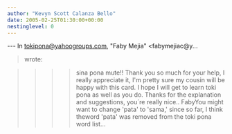 ```yaml
---
author: "Kevyn Scott Calanza Bello"
date: 2005-02-25T01:30:00+00:00
nestinglevel: 0
---
```

\---
 In [tokipona@yahoogroups.com](mailto://tokipona@yahoogroups.com), "Faby Mejia" <fabymejiac@y...
>wrote:

>>>> sina pona mute!!
>> Thank you so much for your help, I really appreciate it, I'm pretty
> sure my cousin will be happy with this card. I hope I will get to
> learn toki pona as well as you do. Thanks for the explanation and
> suggestions, you´re really nice..
>> FabyYou might want to change 'pata' to 'sama,' since so far, I think theword 'pata' was removed from the toki pona word list...